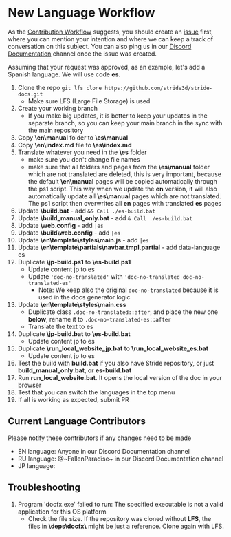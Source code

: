 # New Language Workflow

As the [Contribution Workflow](https://github.com/stride3d/stride-docs/blob/master/GETTINGSTARTED.md#Workflow) suggests, you should create an [issue](https://github.com/stride3d/stride-docs/issues) first, where you can mention your intention and where we can keep a track of conversation on this subject. You can also ping us in our [Discord Documentation](https://discord.com/channels/500285081265635328/500295611581464576) channel once the issue was created.

Assuming that your request was approved, as an example, let's add a Spanish language. We will use code **es**.

1. Clone the repo ```git lfs clone https://github.com/stride3d/stride-docs.git```
   - Make sure LFS (Large File Storage) is used
1. Create your working branch
   - If you make big updates, it is better to keep your updates in the separate branch, so you can keep your main branch in the sync with the main repository
1. Copy **\en\manual** folder to **\es\manual**
1. Copy **\en\index.md** file to **\es\index.md**
1. Translate whatever you need in the **\es** folder
    - make sure you don't change file names
    - make sure that all folders and pages from the **\es\manual** folder which are not translated are deleted, this is very important, because the default **\en\manual** pages will be copied automatically through the ps1 script. This way when we update the **en** version, it will also automatically update all **\es\manual** pages which are not translated. The ps1 script then overwrites all **en** pages with translated **es** pages
1. Update **\build.bat** - add ```&& Call ./es-build.bat```
1. Update **\build_manual_only.bat** - add ```& Call ./es-build.bat```
1. Update **\web.config** - add ```|es```
1. Update **\build\web.config**  - add ```|es```
1. Update **\en\template\styles\main.js** - add ```|es```
1. Update **\en\template\partials\navbar.tmpl.partial** - add data-language es
1. Duplicate **\jp-build.ps1** to **\es-build.ps1**
    - Update content jp to es
    - Update ```'doc-no-translated'``` with ```'doc-no-translated doc-no-translated-es'```
        - Note: We keep also the original ```doc-no-translated``` because it is used in the docs generator logic
1. Update **\en\template\styles\main.css**
    - Duplicate class ```.doc-no-translated::after```, and place the new one **below**, rename it to ```.doc-no-translated-es::after```
    - Translate the text to es
1. Duplicate **\jp-build.bat** to **\es-build.bat**
    - Update content jp to es
1. Duplicate **\run_local_website_jp.bat** to **\run_local_website_es.bat**
    - Update content jp to es
1. Test the build with **build.bat** if you also have Stride repository, or just **build_manual_only.bat**, or **es-build.bat**
1. Run **run_local_website.bat**. It opens the local version of the doc in your browser
1. Test that you can switch the languages in the top menu
1. If all is working as expected, submit PR

## Current Language Contributors 

Please notify these contributors if any changes need to be made
- EN language: Anyone in our Discord Documentation channel
- RU language: @\~FallenParadise\~ in our Discord Documentation channel
- JP language:

## Troubleshooting

1. Program 'docfx.exe' failed to run: The specified executable is not a valid application for this OS platform
   - Check the file size. If the repository was cloned without **LFS**, the files in **\\deps\\docfx\\** might be just a reference. Clone again with LFS.
